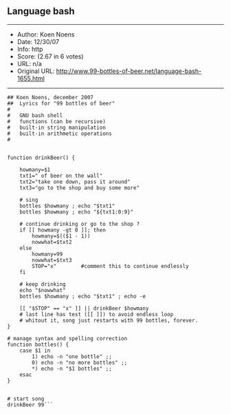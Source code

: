 
## Language bash ##
---
- Author: Koen Noens
- Date: 12/30/07
- Info: http
- Score:  (2.67 in 6 votes)
- URL: n/a
- Original URL: http://www.99-bottles-of-beer.net/language-bash-1655.html
---

```#!/bin/bash
## Koen Noens, december 2007
##  Lyrics for "99 bottles of beer"
#
#   GNU bash shell
# 	functions (can be recursive)
# 	built-in string manipulation
#	built-in arithmetic operations
#


function drinkBeer() {

	howmany=$1
	txt1=" of beer on the wall"
	txt2="take one down, pass it around"
	txt3="go to the shop and buy some more"
	
	# sing
	bottles $howmany ; echo "$txt1"
	bottles $howmany ; echo "${txt1:0:9}" 

	# continue drinking or go to the shop ? 
	if [[ howmany -gt 0 ]]; then
		howmany=$(($1 - 1))	
		nowwhat=$txt2
	else
		howmany=99
		nowwhat=$txt3
		STOP="x" 		#comment this to continue endlessly
	fi 

	# keep drinking
	echo "$nowwhat"
	bottles $howmany ; echo "$txt1" ; echo -e 
	
	[[ "$STOP" == "x" ]] || drinkBeer $howmany
	# last line has test ([[ ]]) to avoid endless loop
	# whitout it, song just restarts with 99 bottles, forever.
}

# manage syntax and spelling correction
function bottles() {
	case $1 in
		1) echo -n "one bottle" ;;
		0) echo -n "no more bottles" ;;
		*) echo -n "$1 bottles" ;;
	esac
}


# start song
drinkBeer 99```